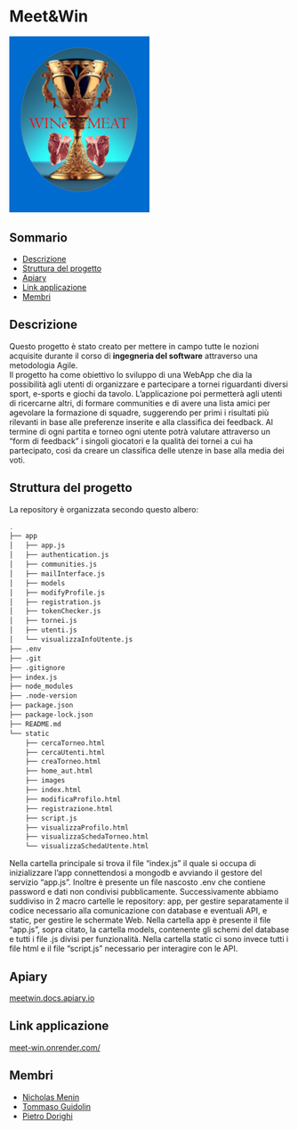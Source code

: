 # Meet&Win
<img src="/static/images/LOGO.png" width="50%" /></br>
## Sommario
- [Descrizione](#descrizione)
- [Struttura del progetto](#struttura-del-progetto)
- [Apiary](#apiary)
- [Link applicazione](#link-applicazione)
- [Membri](#membri)
## Descrizione
Questo progetto è stato creato per mettere in campo tutte le nozioni acquisite durante il corso di **ingegneria del software** attraverso una metodologia Agile.<br/>
Il progetto ha come obiettivo lo sviluppo di una WebApp che dia la possibilità agli utenti di organizzare e partecipare a tornei riguardanti diversi sport, e-sports e giochi da tavolo. L’applicazione poi permetterà agli utenti di ricercarne altri, di formare communities e di avere una lista amici per agevolare la formazione di squadre, suggerendo per primi i risultati più rilevanti in base alle preferenze inserite e alla classifica dei feedback.
Al termine di ogni partita e torneo ogni utente potrà valutare attraverso un “form di feedback” i singoli giocatori e la qualità dei tornei a cui ha partecipato, così da creare un classifica delle utenze in base alla media dei voti.
## Struttura del progetto
La repository è organizzata secondo questo albero:
``` bash
.
├── app
│   ├── app.js
│   ├── authentication.js
│   ├── communities.js
│   ├── mailInterface.js
│   ├── models
│   ├── modifyProfile.js
│   ├── registration.js
│   ├── tokenChecker.js
│   ├── tornei.js
│   ├── utenti.js
│   └── visualizzaInfoUtente.js
├── .env
├── .git
├── .gitignore
├── index.js
├── node_modules
├── .node-version
├── package.json
├── package-lock.json
├── README.md
└── static
	├── cercaTorneo.html
	├── cercaUtenti.html
	├── creaTorneo.html
	├── home_aut.html
	├── images
	├── index.html
	├── modificaProfilo.html
	├── registrazione.html
	├── script.js
	├── visualizzaProfilo.html
	├── visualizzaSchedaTorneo.html
	└── visualizzaSchedaUtente.html
```
Nella cartella principale si trova il file “index.js” il quale si occupa di inizializzare l’app connettendosi a mongodb e avviando il gestore del servizio “app.js”. Inoltre è presente un file nascosto .env che contiene password e dati non condivisi pubblicamente.
Successivamente abbiamo suddiviso in 2 macro cartelle le repository: app, per gestire separatamente il codice necessario alla comunicazione con database e eventuali API, e static, per gestire le schermate Web. Nella cartella app è presente il file “app.js”, sopra citato, la cartella models, contenente gli schemi del database e tutti i file .js divisi per funzionalità. Nella cartella static ci sono invece tutti i file html e il file “script.js” necessario per interagire con le API.
## Apiary 
[meetwin.docs.apiary.io](https://meetwin.docs.apiary.io)
## Link applicazione 
[meet-win.onrender.com/](https://meet-win.onrender.com/)
## Membri
- [Nicholas Menin](https://github.com/NicholasMenin)
- [Tommaso Guidolin](https://github.com/tmaog)
- [Pietro Dorighi](https://github.com/piedor)
